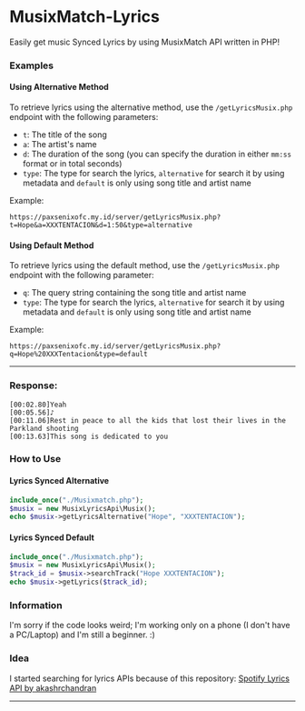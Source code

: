 # MusixMatch-Lyrics
Easily get music Synced Lyrics by using MusixMatch API written in PHP!

### Examples

#### Using Alternative Method

To retrieve lyrics using the alternative method, use the `/getLyricsMusix.php` endpoint with the following parameters:
- `t`: The title of the song
- `a`: The artist's name
- `d`: The duration of the song (you can specify the duration in either `mm:ss` format or in total seconds)
- `type`: The type for search the lyrics, `alternative` for search it by using metadata and `default` is only using song title and artist name

Example:

```
https://paxsenixofc.my.id/server/getLyricsMusix.php?t=Hope&a=XXXTENTACION&d=1:50&type=alternative
```

#### Using Default Method

To retrieve lyrics using the default method, use the `/getLyricsMusix.php` endpoint with the following parameter:
- `q`: The query string containing the song title and artist name
- `type`: The type for search the lyrics, `alternative` for search it by using metadata and `default` is only using song title and artist name

Example:

```
https://paxsenixofc.my.id/server/getLyricsMusix.php?q=Hope%20XXXTentacion&type=default
```

---

### Response:

```
[00:02.80]Yeah
[00:05.56]♪
[00:11.06]Rest in peace to all the kids that lost their lives in the Parkland shooting
[00:13.63]This song is dedicated to you
```

### How to Use

#### Lyrics Synced Alternative

```php
include_once("./Musixmatch.php");
$musix = new MusixLyricsApi\Musix(); 
echo $musix->getLyricsAlternative("Hope", "XXXTENTACION");
```

#### Lyrics Synced Default

```php
include_once("./Musixmatch.php");
$musix = new MusixLyricsApi\Musix();
$track_id = $musix->searchTrack("Hope XXXTENTACION");      
echo $musix->getLyrics($track_id);
```

### Information

I'm sorry if the code looks weird; I'm working only on a phone (I don't have a PC/Laptop) and I'm still a beginner. :)

### Idea

I started searching for lyrics APIs because of this repository: [Spotify Lyrics API by akashrchandran](https://github.com/akashrchandran/spotify-lyrics-api)

---